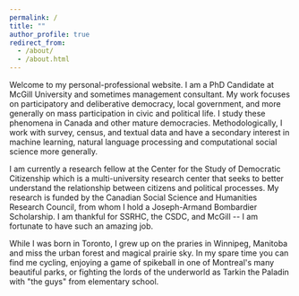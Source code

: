 ```yaml
---
permalink: /
title: ""
author_profile: true
redirect_from: 
  - /about/
  - /about.html
---
```


Welcome to my personal-professional website. I am a PhD Candidate at McGill University and sometimes management consultant. My work focuses on participatory and deliberative democracy, local government, and more generally on mass participation in civic and political life. I study these phenomena in Canada and other mature democracies. Methodologically, I work with survey, census, and textual data and have a secondary interest in machine learning, natural language processing and computational social science more generally. 

I am currently a research fellow at the Center for the Study of Democratic Citizenship which is a multi-university research center that seeks to better understand the relationship between citizens and political processes. My research is funded by the Canadian Social Science and Humanities Research Council, from whom I hold a Joseph-Armand Bombardier Scholarship. I am thankful for SSRHC, the CSDC, and McGill -- I am fortunate to have such an amazing job.

While I was born in Toronto, I grew up on the praries in Winnipeg, Manitoba and miss the urban forest and magical prairie sky. In my spare time you can find me cycling, enjoying a game of spikeball in one of Montreal's many beautiful parks, or fighting the lords of the underworld as Tarkin the Paladin with "the guys" from elementary school.